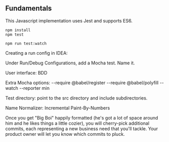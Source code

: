 ## Fundamentals

This Javascript implementation uses Jest and supports ES6.

```
npm install
npm test 

npm run test:watch
```


Creating a run config in IDEA:

Under Run/Debug Configurations, add a Mocha test. Name it.

User interface: BDD

Extra Mocha options: --require @babel/register --require @babel/polyfill --watch --reporter min

Test directory: point to the src directory and include subdirectories.

Name Normalizer: Incremental Paint-By-Numbers

Once you get "Big Boi" happily formatted (he's got a lot of space around him and he likes things a little cozier), you will cherry-pick additional commits, each representing a new business need that you'll tackle. Your product owner will let you know which commits to pluck.
